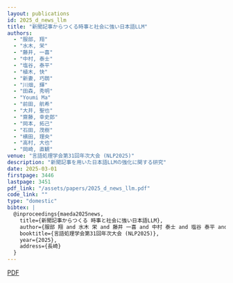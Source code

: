 ```yaml
---
layout: publications
id: 2025_d_news_llm
title: "新聞記事からつくる時事と社会に強い日本語LLM"
authors:
  - "服部, 翔"
  - "水木, 栄"
  - "藤井, 一喜"
  - "中村, 泰士"
  - "塩谷, 泰平"
  - "植木, 快"
  - "新妻, 巧朗"
  - "川畑, 輝"
  - "田森, 秀明"
  - "Youmi Ma"
  - "前田, 航希"
  - "大井, 聖也"
  - "齋藤, 幸史郎"
  - "岡本, 拓己"
  - "石田, 茂樹"
  - "横田, 理央"
  - "高村, 大也"
  - "岡崎, 直観"
venue: "言語処理学会第31回年次大会 (NLP2025)"
description: "新聞記事を用いた日本語LLMの強化に関する研究"
date: 2025-03-01
firstpage: 3446
lastpage: 3451
pdf_link: "/assets/papers/2025_d_news_llm.pdf"
code_link: ""
type: "domestic"
bibtex: |
  @inproceedings{maeda2025news,
    title={新聞記事からつくる 時事と社会に強い日本語LLM},
    author={服部 翔 and 水木 栄 and 藤井 一喜 and 中村 泰士 and 塩谷 泰平 and 植木 快 and 新妻 巧朗 and 川畑 輝 and 田森 秀明 and Youmi Ma and 前田 航希 and 大井 聖也 and 齋藤 幸史郎 and 岡本 拓己 and 石田 茂樹 and 横田 理央 and 高村 大也 and 岡崎 直観},
    booktitle={言語処理学会第31回年次大会 (NLP2025)},
    year={2025},
    address={長崎}
  }
---
```


[PDF](/assets/papers/2025_d_news_llm.pdf)
